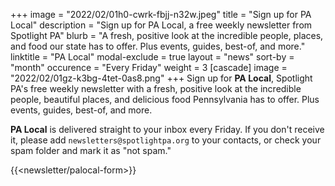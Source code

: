 +++
image = "2022/02/01h0-cwrk-fbjj-n32w.jpeg"
title = "Sign up for PA Local"
description = "Sign up for PA Local, a free weekly newsletter from Spotlight PA"
blurb = "A fresh, positive look at the incredible people, places, and food our state has to offer. Plus events, guides, best-of, and more."
linktitle = "PA Local"
modal-exclude = true
layout = "news"
sort-by = "month"
occurence = "Every Friday"
weight = 3
[cascade]
image = "2022/02/01gz-k3bg-4tet-0as8.png"
+++
Sign up for **PA Local**, Spotlight PA's free weekly newsletter with a fresh, positive look at the incredible people, beautiful places, and delicious food Pennsylvania has to offer. Plus events, guides, best-of, and more.

**PA Local** is delivered straight to your inbox every Friday. If you don't receive it, please add `newsletters@spotlightpa.org` to your contacts, or check your spam folder and mark it as "not spam."

{{<newsletter/palocal-form>}}
